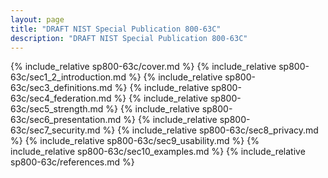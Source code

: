 ```yaml
---
layout: page
title: "DRAFT NIST Special Publication 800-63C"
description: "DRAFT NIST Special Publication 800-63C"
---
```


{% include_relative sp800-63c/cover.md %}
{% include_relative sp800-63c/sec1_2_introduction.md %}
{% include_relative sp800-63c/sec3_definitions.md %}
{% include_relative sp800-63c/sec4_federation.md %}
{% include_relative sp800-63c/sec5_strength.md %}
{% include_relative sp800-63c/sec6_presentation.md %}
{% include_relative sp800-63c/sec7_security.md %}
{% include_relative sp800-63c/sec8_privacy.md %}
{% include_relative sp800-63c/sec9_usability.md %}
{% include_relative sp800-63c/sec10_examples.md %}
{% include_relative sp800-63c/references.md %}

